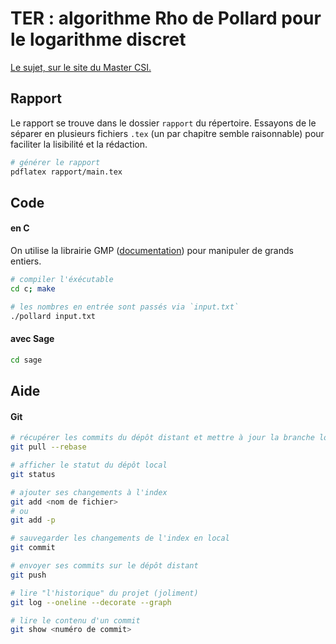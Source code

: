 # TER : algorithme Rho de Pollard pour le logarithme discret

[Le sujet, sur le site du Master CSI.](https://mastercsi.labri.fr/wp-content/uploads/2018/01/TER18.pdf#16)


## Rapport

Le rapport se trouve dans le dossier `rapport` du répertoire.
Essayons de le séparer en plusieurs fichiers `.tex` (un par chapitre semble raisonnable) pour faciliter la lisibilité et la rédaction.

```bash
# générer le rapport
pdflatex rapport/main.tex
```


## Code

#### en C

On utilise la librairie GMP ([documentation](https://gmplib.org/manual/index.html)) pour manipuler de grands entiers.
```bash
# compiler l'éxécutable
cd c; make

# les nombres en entrée sont passés via `input.txt`
./pollard input.txt
```


#### avec Sage

```bash
cd sage
```

## Aide

#### Git

```bash
# récupérer les commits du dépôt distant et mettre à jour la branche locale
git pull --rebase

# afficher le statut du dépôt local
git status

# ajouter ses changements à l'index
git add <nom de fichier>
# ou
git add -p

# sauvegarder les changements de l'index en local
git commit

# envoyer ses commits sur le dépôt distant
git push

# lire "l'historique" du projet (joliment)
git log --oneline --decorate --graph

# lire le contenu d'un commit
git show <numéro de commit>
```
